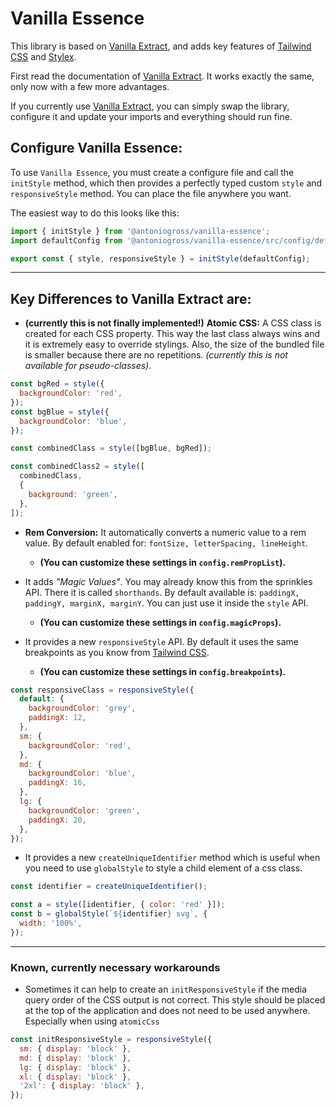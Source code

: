 # Vanilla Essence

This library is based on [Vanilla Extract](https://vanilla-extract.style/), and adds key features of [Tailwind CSS](https://tailwindcss.com/) and [Stylex](https://www.youtube.com/watch?v=ur-sGzUWId4).

First read the documentation of [Vanilla Extract](https://vanilla-extract.style/). It works exactly the same, only now with a few more advantages.

If you currently use [Vanilla Extract](https://vanilla-extract.style/), you can simply swap the library, configure it and update your imports and everything should run fine.

## Configure Vanilla Essence:

To use `Vanilla Essence`, you must create a configure file and call the `initStyle` method, which then provides a perfectly typed custom `style` and `responsiveStyle` method.
You can place the file anywhere you want.

The easiest way to do this looks like this:

```js
import { initStyle } from '@antoniogross/vanilla-essence';
import defaultConfig from '@antoniogross/vanilla-essence/src/config/default';

export const { style, responsiveStyle } = initStyle(defaultConfig);
```

---

## Key Differences to Vanilla Extract are:

- **(currently this is not finally implemented!)** **Atomic CSS:** A CSS class is created for each CSS property. This way the last class always wins and it is extremely easy to override stylings. Also, the size of the bundled file is smaller because there are no repetitions. _(currently this is not available for pseudo-classes)_.

```js
const bgRed = style({
  backgroundColor: 'red',
});
const bgBlue = style({
  backgroundColor: 'blue',
});

const combinedClass = style([bgBlue, bgRed]);

const combinedClass2 = style([
  combinedClass,
  {
    background: 'green',
  },
]);
```

- **Rem Conversion:** It automatically converts a numeric value to a rem value. By default enabled for: `fontSize, letterSpacing, lineHeight`.

  - **(You can customize these settings in `config.remPropList`).**

- It adds _"Magic Values"_. You may already know this from the sprinkles API. There it is called `shorthands`. By default available is: `paddingX, paddingY, marginX, marginY`. You can just use it inside the `style` API.

  - **(You can customize these settings in `config.magicProps`).**

- It provides a new `responsiveStyle` API. By default it uses the same breakpoints as you know from [Tailwind CSS](https://tailwindcss.com/docs/responsive-design).
  - **(You can customize these settings in `config.breakpoints`).**

```js
const responsiveClass = responsiveStyle({
  default: {
    backgroundColor: 'grey',
    paddingX: 12,
  },
  sm: {
    backgroundColor: 'red',
  },
  md: {
    backgroundColor: 'blue',
    paddingX: 16,
  },
  lg: {
    backgroundColor: 'green',
    paddingX: 20,
  },
});
```

- It provides a new `createUniqueIdentifier` method which is useful when you need to use `globalStyle` to style a child element of a css class.

```js
const identifier = createUniqueIdentifier();

const a = style([identifier, { color: 'red' }]);
const b = globalStyle(`${identifier} svg`, {
  width: '100%',
});
```

---

### Known, currently necessary workarounds

- Sometimes it can help to create an `initResponsiveStyle` if the media query order of the CSS output is not correct. This style should be placed at the top of the application and does not need to be used anywhere. Especially when using `atomicCss`

```js
const initResponsiveStyle = responsiveStyle({
  sm: { display: 'block' },
  md: { display: 'block' },
  lg: { display: 'block' },
  xl: { display: 'block' },
  '2xl': { display: 'block' },
});
```
